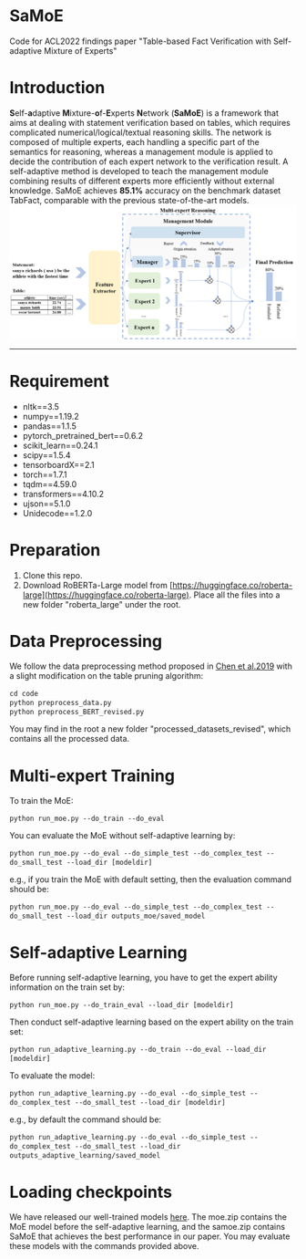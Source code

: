 # SaMoE
Code for ACL2022 findings paper "Table-based Fact Verification with Self-adaptive Mixture of Experts"
# Introduction
**S**elf-**a**daptive **M**ixture-**o**f-**E**xperts **N**etwork (**SaMoE**) is a framework that aims at dealing with statement verification based on tables, which requires complicated numerical/logical/textual reasoning skills. The network is composed of multiple experts, each handling a specific part of the semantics for reasoning, whereas a management module is applied to decide the contribution of each expert network to the verification result. A self-adaptive method is developed to teach the management module combining results of different experts more efficiently without external knowledge. SaMoE achieves **85.1%** accuracy on the benchmark dataset TabFact, comparable with the previous state-of-the-art models. 
![SaMoE's architechture](https://github.com/THUMLP/SaMoE/blob/master/overview.png?raw=true)
***
# Requirement
- nltk==3.5
- numpy==1.19.2
- pandas==1.1.5
- pytorch_pretrained_bert==0.6.2
- scikit_learn==0.24.1
- scipy==1.5.4
- tensorboardX==2.1
- torch==1.7.1
- tqdm==4.59.0
- transformers==4.10.2
- ujson==5.1.0
- Unidecode==1.2.0
# Preparation
1. Clone this repo.   
2. Download RoBERTa-Large model from [https://huggingface.co/roberta-large](https://huggingface.co/roberta-large). Place all the files into a new folder "roberta_large" under the root.
# Data Preprocessing
We follow the data preprocessing method proposed in [Chen et al.2019](https://github.com/wenhuchen/Table-Fact-Checking) with a slight modification on the table pruning algorithm:
```
cd code
python preprocess_data.py
python preprocess_BERT_revised.py
```
You may find in the root a new folder "processed_datasets_revised", which contains all the processed data.
# Multi-expert Training
To train the MoE:
```
python run_moe.py --do_train --do_eval
```
You can evaluate the MoE without self-adaptive learning by:
```
python run_moe.py --do_eval --do_simple_test --do_complex_test --do_small_test --load_dir [modeldir]
```
e.g., if you train the MoE with default setting, then the evaluation command should be:
```
python run_moe.py --do_eval --do_simple_test --do_complex_test --do_small_test --load_dir outputs_moe/saved_model
```
# Self-adaptive Learning
Before running self-adaptive learning, you have to get the expert ability information on the train set by:
```
python run_moe.py --do_train_eval --load_dir [modeldir]
```
Then conduct self-adaptive learning based on the expert ability on the train set:
```
python run_adaptive_learning.py --do_train --do_eval --load_dir [modeldir]
```
To evaluate the model:
```
python run_adaptive_learning.py --do_eval --do_simple_test --do_complex_test --do_small_test --load_dir [modeldir]
```
e.g., by default the command should be:
```
python run_adaptive_learning.py --do_eval --do_simple_test --do_complex_test --do_small_test --load_dir outputs_adaptive_learning/saved_model
```
# Loading checkpoints
We have released our well-trained models [here](https://drive.google.com/drive/folders/1vYDF3-c6XatPZkpBVrpX30GfvAfovWOg?usp=sharing). The moe.zip contains the MoE model before the self-adaptive learning, and the samoe.zip contains SaMoE that achieves the best performance in our paper. You may evaluate these models with the commands provided above.

